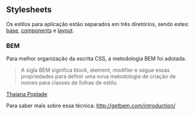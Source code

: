 ## Stylesheets

Os estilos para aplicação estão separados em três diretórios, sendo estes: [base](https://github.com/gabrielmedina/elo7-test/tree/master/assets/stylesheets/base), [components](https://github.com/gabrielmedina/elo7-test/tree/master/assets/stylesheets/components) e [layout](https://github.com/gabrielmedina/elo7-test/tree/master/assets/stylesheets/layout).

### BEM

Para melhor organização da escrita CSS, a metodologia BEM foi adotada.

> A sigla BEM significa block, element, modifier e segue essas propriedades para definir uma nova metodologia de criação de nomes para classes de folhas de estilo.

[Thaiana Poplade](http://tableless.com.br/bem-um-novo-metodo-para-seu-css/)

Para saber mais sobre essa técnica: http://getbem.com/introduction/
